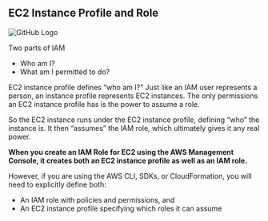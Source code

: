 ## EC2 Instance Profile and Role

![GitHub Logo](/images/aws_iam_role.png)

Two parts of IAM 
- Who am I?
- What am I permitted to do?

EC2 instance profile defines “who am I?” Just like an IAM user represents a person, an instance profile represents EC2 instances.
The only permissions an EC2 instance profile has is the power to assume a role.

So the EC2 instance runs under the EC2 instance profile, defining “who” the instance is. It then “assumes” the IAM role, which ultimately gives it any real power.

**When you create an IAM Role for EC2 using the AWS Management Console, it creates both an EC2 instance profile as well as an IAM role.**

However, if you are using the AWS CLI, SDKs, or CloudFormation, you will need to explicitly define both:
- An IAM role with policies and permissions, and
- An EC2 instance profile specifying which roles it can assume
